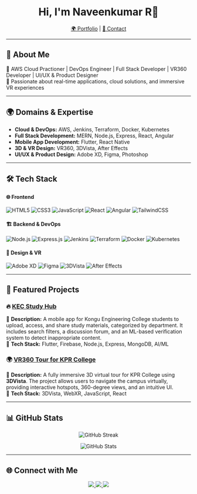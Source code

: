 <h1 align="center">Hi, I'm Naveenkumar R👋</h1>
<p align="center">
  <a href="https://naveenkumarr21.github.io/PortfolioNaveenkumar/">🌍 Portfolio</a> |
  <a href="mailto:naveenkuamrr2184@gmail.com">📧 Contact</a>
</p>

---

## 🚀 About Me
🔹 AWS Cloud Practioner |  DevOps Engineer | Full Stack Developer | VR360 Developer | UI/UX & Product Designer  
🔹 Passionate about real-time applications, cloud solutions, and immersive VR experiences  

---

## 🌍 Domains & Expertise
- **Cloud & DevOps:** AWS, Jenkins, Terraform, Docker, Kubernetes  
- **Full Stack Development:** MERN, Node.js, Express, React, Angular  
- **Mobile App Development:** Flutter, React Native  
- **3D & VR Design:** VR360, 3DVista, After Effects  
- **UI/UX & Product Design:** Adobe XD, Figma, Photoshop  

---

## 🛠 Tech Stack

#### 🌐 Frontend
![HTML5](https://img.shields.io/badge/HTML5-E34F26?style=flat&logo=html5&logoColor=white)
![CSS3](https://img.shields.io/badge/CSS3-1572B6?style=flat&logo=css3&logoColor=white)
![JavaScript](https://img.shields.io/badge/JavaScript-F7DF1E?style=flat&logo=javascript&logoColor=black)
![React](https://img.shields.io/badge/React-61DAFB?style=flat&logo=react&logoColor=black)
![Angular](https://img.shields.io/badge/Angular-DD0031?style=flat&logo=angular&logoColor=white)
![TailwindCSS](https://img.shields.io/badge/Tailwind_CSS-38B2AC?style=flat&logo=tailwind-css&logoColor=white)

#### 🏗 Backend & DevOps
![Node.js](https://img.shields.io/badge/Node.js-339933?style=flat&logo=node.js&logoColor=white)
![Express.js](https://img.shields.io/badge/Express.js-000000?style=flat&logo=express&logoColor=white)
![Jenkins](https://img.shields.io/badge/Jenkins-D24939?style=flat&logo=jenkins&logoColor=white)
![Terraform](https://img.shields.io/badge/Terraform-7B42BC?style=flat&logo=terraform&logoColor=white)
![Docker](https://img.shields.io/badge/Docker-2496ED?style=flat&logo=docker&logoColor=white)
![Kubernetes](https://img.shields.io/badge/Kubernetes-326CE5?style=flat&logo=kubernetes&logoColor=white)

#### 🎨 Design & VR
![Adobe XD](https://img.shields.io/badge/Adobe%20XD-FF61F6?style=flat&logo=adobe-xd&logoColor=white)
![Figma](https://img.shields.io/badge/Figma-F24E1E?style=flat&logo=figma&logoColor=white)
![3DVista](https://img.shields.io/badge/3DVista-004B87?style=flat)
![After Effects](https://img.shields.io/badge/After%20Effects-9999FF?style=flat&logo=adobe-after-effects&logoColor=white)

---

## 📌 Featured Projects

### 🔥 [KEC Study Hub](https://github.com/yourusername/kec-study-hub)
📌 **Description:** A mobile app for Kongu Engineering College students to upload, access, and share study materials, categorized by department. It includes search filters, a discussion forum, and an ML-based verification system to detect inappropriate content.  
🔹 **Tech Stack:** Flutter, Firebase, Node.js, Express, MongoDB, AI/ML  

### 🌍 [VR360 Tour for KPR College](https://github.com/yourusername/vr360-kpr)
📌 **Description:** A fully immersive 3D virtual tour for KPR College using **3DVista**. The project allows users to navigate the campus virtually, providing interactive hotspots, 360-degree views, and an intuitive UI.  
🔹 **Tech Stack:** 3DVista, WebXR, JavaScript, React  

---

## 📊 GitHub Stats

<p align="center">
  <img src="https://github-readme-streak-stats.herokuapp.com/?user=naveenkuamrr21&theme=dark" alt="GitHub Streak" />
</p>

<p align="center">
  <img src="https://github-readme-stats.vercel.app/api?username=yourusername&show_icons=true&theme=dark" alt="GitHub Stats" />
</p>

---

## 🌐 Connect with Me  
<p align="center">
  <a href="https://linkedin.com/in/yourprofile">
    <img src="https://img.shields.io/badge/LinkedIn-0A66C2?style=flat&logo=linkedin&logoColor=white" />
  </a>
  <a href="https://twitter.com/yourprofile">
    <img src="https://img.shields.io/badge/Twitter-1DA1F2?style=flat&logo=twitter&logoColor=white" />
  </a>
  <a href="mailto:youremail@gmail.com">
    <img src="https://img.shields.io/badge/Email-D14836?style=flat&logo=gmail&logoColor=white" />
  </a>
</p>
